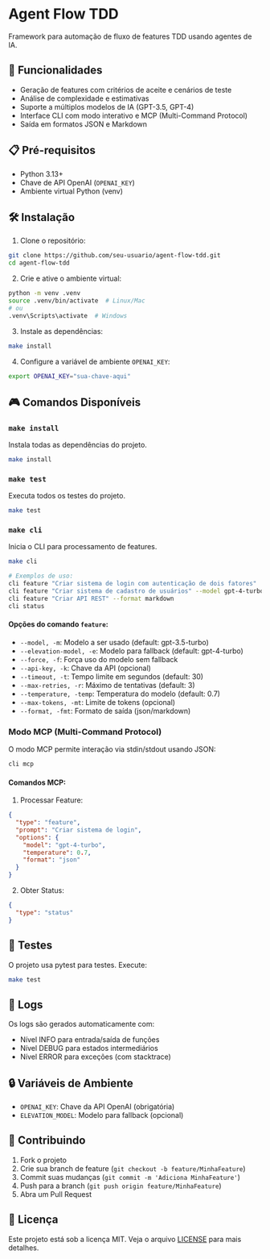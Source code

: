 # Agent Flow TDD

Framework para automação de fluxo de features TDD usando agentes de IA.

## 🚀 Funcionalidades

- Geração de features com critérios de aceite e cenários de teste
- Análise de complexidade e estimativas
- Suporte a múltiplos modelos de IA (GPT-3.5, GPT-4)
- Interface CLI com modo interativo e MCP (Multi-Command Protocol)
- Saída em formatos JSON e Markdown

## 📋 Pré-requisitos

- Python 3.13+
- Chave de API OpenAI (`OPENAI_KEY`)
- Ambiente virtual Python (venv)

## 🛠️ Instalação

1. Clone o repositório:
```bash
git clone https://github.com/seu-usuario/agent-flow-tdd.git
cd agent-flow-tdd
```

2. Crie e ative o ambiente virtual:
```bash
python -m venv .venv
source .venv/bin/activate  # Linux/Mac
# ou
.venv\Scripts\activate  # Windows
```

3. Instale as dependências:
```bash
make install
```

4. Configure a variável de ambiente `OPENAI_KEY`:
```bash
export OPENAI_KEY="sua-chave-aqui"
```

## 🎮 Comandos Disponíveis

### `make install`
Instala todas as dependências do projeto.

```bash
make install
```

### `make test`
Executa todos os testes do projeto.

```bash
make test
```

### `make cli`
Inicia o CLI para processamento de features.

```bash
make cli

# Exemplos de uso:
cli feature "Criar sistema de login com autenticação de dois fatores"
cli feature "Criar sistema de cadastro de usuários" --model gpt-4-turbo
cli feature "Criar API REST" --format markdown
cli status
```

#### Opções do comando `feature`:
- `--model, -m`: Modelo a ser usado (default: gpt-3.5-turbo)
- `--elevation-model, -e`: Modelo para fallback (default: gpt-4-turbo)
- `--force, -f`: Força uso do modelo sem fallback
- `--api-key, -k`: Chave da API (opcional)
- `--timeout, -t`: Tempo limite em segundos (default: 30)
- `--max-retries, -r`: Máximo de tentativas (default: 3)
- `--temperature, -temp`: Temperatura do modelo (default: 0.7)
- `--max-tokens, -mt`: Limite de tokens (opcional)
- `--format, -fmt`: Formato de saída (json/markdown)

### Modo MCP (Multi-Command Protocol)

O modo MCP permite interação via stdin/stdout usando JSON:

```bash
cli mcp
```

#### Comandos MCP:

1. Processar Feature:
```json
{
  "type": "feature",
  "prompt": "Criar sistema de login",
  "options": {
    "model": "gpt-4-turbo",
    "temperature": 0.7,
    "format": "json"
  }
}
```

2. Obter Status:
```json
{
  "type": "status"
}
```

## 🧪 Testes

O projeto usa pytest para testes. Execute:

```bash
make test
```

## 📝 Logs

Os logs são gerados automaticamente com:
- Nível INFO para entrada/saída de funções
- Nível DEBUG para estados intermediários
- Nível ERROR para exceções (com stacktrace)

## 🔒 Variáveis de Ambiente

- `OPENAI_KEY`: Chave da API OpenAI (obrigatória)
- `ELEVATION_MODEL`: Modelo para fallback (opcional)

## 🤝 Contribuindo

1. Fork o projeto
2. Crie sua branch de feature (`git checkout -b feature/MinhaFeature`)
3. Commit suas mudanças (`git commit -m 'Adiciona MinhaFeature'`)
4. Push para a branch (`git push origin feature/MinhaFeature`)
5. Abra um Pull Request

## 📄 Licença

Este projeto está sob a licença MIT. Veja o arquivo [LICENSE](LICENSE) para mais detalhes.